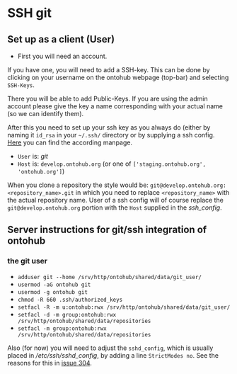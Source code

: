 # SSH git

## Set up as a client (User)

* First you will need an account.

If you have one, you will need to add a SSH-key. This can be done by clicking on your username on the
ontohub webpage (top-bar) and selecting `SSH-Keys`.

There you will be able to add Public-Keys. If you are using the admin account please give the key a name corresponding
with your actual name (so we can identify them).

After this you need to set up your ssh key as you always do (either by naming it `id_rsa` in your `~/.ssh/` directory or by supplying a ssh config. [Here](http://man.cx/ssh_config) you can find the according manpage.

* `User` is: *git*
* `Host` is: `develop.ontohub.org` (or one of `['staging.ontohub.org', 'ontohub.org']`)

When you clone a repository the style would be: `git@develop.ontohub.org:<repository_name>.git` in which
you need to replace `<repository_name>` with the actual repository name. User of a ssh config will of course
replace the `git@develop.ontohub.org` portion with the `Host` supplied in the *ssh_config*.

## Server instructions for git/ssh integration of ontohub

### the git user

- `adduser git --home /srv/http/ontohub/shared/data/git_user/`
- `usermod -aG ontohub git`
- `usermod -g ontohub git`
- `chmod -R 660 .ssh/authorized_keys`
- `setfacl -R -m u:ontohub:rwx /srv/http/ontohub/shared/data/git_user/`
- `setfacl -d -m group:ontohub:rwx /srv/http/ontohub/shared/data/repositories`
- `setfacl -m group:ontohub:rwx /srv/http/ontohub/shared/data/repositories`

Also (for now) you will need to adjust the `sshd_config`, which is usually placed in */etc/ssh/sshd_config*,
by adding a line `StrictModes no`. See the reasons for this in [issue 304](https://github.com/ontohub/ontohub/issues/304#issuecomment-30078775).
